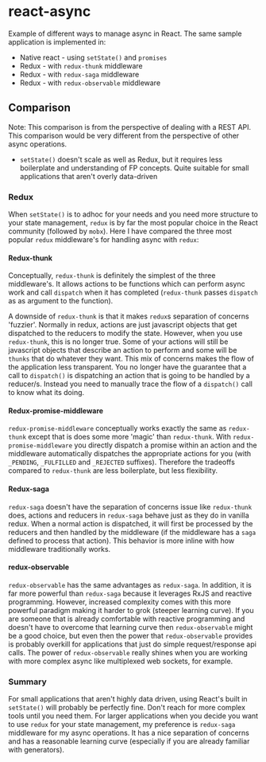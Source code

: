 # react-async

Example of different ways to manage async in React. The same sample application is implemented in:

- Native react - using `setState()` and `promises`
- Redux - with `redux-thunk` middleware
- Redux - with `redux-saga` middleware
- Redux - with `redux-observable` middleware


## Comparison

Note: This comparison is from the perspective of dealing with a REST API. This comparison would be very different from
the perspective of other async operations.

- `setState()` doesn't scale as well as Redux, but it requires less boilerplate and understanding of FP concepts. Quite
    suitable for small applications that aren't overly data-driven

### Redux

When `setState()` is to adhoc for your needs and you need more structure to your state management, `redux` is by far
the most popular choice in the React community (followed by `mobx`). Here I have compared the three most popular `redux`
middleware's for handling async with `redux`:

#### Redux-thunk

Conceptually, `redux-thunk` is definitely the simplest of the three middleware's. It allows actions to be functions
which can perform async work and call `dispatch` when it has completed (`redux-thunk` passes `dispatch` as as argument
to the function).

A downside of `redux-thunk` is that it makes `redux`s separation of concerns 'fuzzier'. Normally in redux, actions are
just javascript objects that get dispatched to the reducers to modify the state. However, when you use `redux-thunk`, this
is no longer true. Some of your actions will still be javascript objects that describe an action to perform and some will
be `thunks` that do whatever they want. This mix of concerns makes the flow of the application less transparent. You no longer
have the guarantee that a call to `dispatch()` is dispatching an action that is going to be handled by a reducer/s. Instead
you need to manually trace the flow of a `dispatch()` call to know what its doing.

#### Redux-promise-middleware

`redux-promise-middleware` conceptually works exactly the same as `redux-thunk` except that is does some more 'magic'
than `redux-thunk`. With `redux-promise-middleware` you directly dispatch a promise within an action and the middleware
automatically dispatches the appropriate actions for you (with `_PENDING`, `_FULFILLED` and `_REJECTED` suffixes).
Therefore the tradeoffs compared to `redux-thunk` are less boilerplate, but less flexibility.

#### Redux-saga

`redux-saga` doesn't have the separation of concerns issue like `redux-thunk` does, actions and reducers in `redux-saga`
behave just as they do in vanilla redux. When a normal action is dispatched, it will first be processed by the reducers
and then handled by the middleware (if the middleware has a `saga` defined to process that action). This behavior is
more inline with how middleware traditionally works.

#### redux-observable

`redux-observable` has the same advantages as `redux-saga`. In addition, it is far more powerful than `redux-saga` because
it leverages RxJS and reactive programming. However, increased complexity comes with this more powerful paradigm making it
harder to grok (steeper learning curve). If you are someone that is already comfortable with reactive programming and doesn't
have to overcome that learning curve then `redux-observable` might be a good choice, but even then the power that
`redux-observable` provides is probably overkill for applications that just do simple request/response api calls. The power
of `redux-observable` really shines when you are working with more complex async like multiplexed web sockets, for example.

### Summary

For small applications that aren't highly data driven, using React's built in `setState()` will probably be perfectly fine.
Don't reach for more complex tools until you need them. For larger applications when you decide you want to use `redux` for
your state management, my preference is `redux-saga` middleware for my async operations. It has a nice separation of concerns
and has a reasonable learning curve (especially if you are already familiar with generators).
